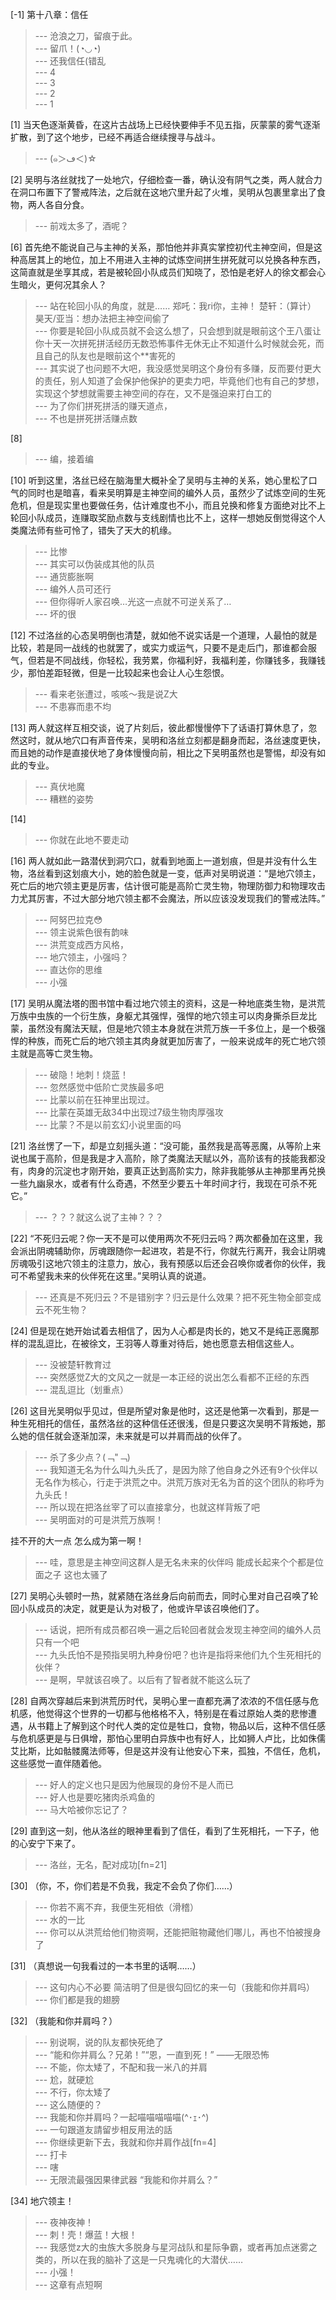 
[-1] 第十八章：信任
>--- 沧浪之刀，留痕于此。<br>
>--- 留爪！(◔◡◔)<br>
>--- 还我信任(错乱<br>
>--- 4<br>
>--- 3<br>
>--- 2<br>
>--- 1<br>

[1] 当天色逐渐黄昏，在这片古战场上已经快要伸手不见五指，灰蒙蒙的雾气逐渐扩散，到了这个地步，已经不再适合继续搜寻与战斗。
>--- (๑＞ڡ＜)☆<br>

[2] 吴明与洛丝就找了一处地穴，仔细检查一番，确认没有阴气之类，两人就合力在洞口布置下了警戒阵法，之后就在这地穴里升起了火堆，吴明从包裹里拿出了食物，两人各自分食。
>--- 前戏太多了，酒呢？<br>

[6] 首先绝不能说自己与主神的关系，那怕他并非真实掌控初代主神空间，但是这种高居其上的地位，加上不用进入主神的试炼空间拼生拼死就可以兑换各种东西，这简直就是坐享其成，若是被轮回小队成员们知晓了，恐怕是老好人的徐文都会心生暗火，更何况其余人？
>--- 站在轮回小队的角度，就是……
郑吒：我ri你，主神！
楚轩：（算计）
昊天/亚当：想办法把主神空间偷了<br>
>--- 你要是轮回小队成员就不会这么想了，只会想到就是眼前这个王八蛋让你十天一次拼死拼活经历无数恐怖事件无休无止不知道什么时候就会死，而且自己的队友也是眼前这个**害死的<br>
>--- 其实说了也问题不大吧，我没感觉吴明这个身份有多赚，反而要付更大的责任，别人知道了会保护他保护的更卖力吧，毕竟他们也有自己的梦想，实现这个梦想就需要主神空间的存在，又不是强迫来打白工的<br>
>--- 为了你们拼死拼活的赚天道点，<br>
>--- 不也是拼死拼活赚点数<br>

[8] 
>--- 编，接着编<br>

[10] 听到这里，洛丝已经在脑海里大概补全了吴明与主神的关系，她心里松了口气的同时也是暗喜，看来吴明算是主神空间的编外人员，虽然少了试炼空间的生死危机，但是现实里也要做任务，估计难度也不小，而且兑换和修复方面绝对比不上轮回小队成员，连赚取奖励点数与支线剧情也比不上，这样一想她反倒觉得这个人类魔法师有些可怜了，错失了天大的机缘。
>--- 比惨<br>
>--- 其实可以伪装成其他的队员<br>
>--- 通货膨胀啊<br>
>--- 编外人员可还行<br>
>--- 但你得听人家召唤…光这一点就不可逆关系了…<br>
>--- 坏的很<br>

[12] 不过洛丝的心态吴明倒也清楚，就如他不说实话是一个道理，人最怕的就是比较，若是同一战线的也就罢了，或实力或运气，只要不是走后门，那谁都会服气，但若是不同战线，你轻松，我劳累，你福利好，我福利差，你赚钱多，我赚钱少，那怕差距轻微，但是一比较起来也会让人心生怨恨。
>--- 看来老张遭过，咳咳～我是说Z大<br>
>--- 不患寡而患不均<br>

[13] 两人就这样互相交谈，说了片刻后，彼此都慢慢停下了话语打算休息了，忽然这时，就从地穴口有声音传来，吴明和洛丝立刻都是翻身而起，洛丝速度更快，而且她的动作是直接伏地了身体慢慢向前，相比之下吴明虽然也是警惕，却没有如此的专业。
>--- 真伏地魔<br>
>--- 糟糕的姿势<br>

[14] 
>--- 你就在此地不要走动<br>

[16] 两人就如此一路潜伏到洞穴口，就看到地面上一道划痕，但是并没有什么生物，洛丝看到这划痕大小，她的脸色就是一变，低声对吴明说道：“是地穴领主，死亡后的地穴领主更是厉害，估计很可能是高阶亡灵生物，物理防御力和物理攻击力尤其厉害，不过大部分地穴领主都不会魔法，所以应该没发现我们的警戒法阵。”
>--- 阿努巴拉克😳<br>
>--- 领主说紫色很有韵味<br>
>--- 洪荒变成西方风格，<br>
>--- 地穴领主，小强吗？<br>
>--- 直达你的思维<br>
>--- 小强<br>

[17] 吴明从魔法塔的图书馆中看过地穴领主的资料，这是一种地底类生物，是洪荒万族中虫族的一个衍生族，身躯尤其强悍，强悍的地穴领主可以肉身撕杀巨龙比蒙，虽然没有魔法天赋，但是地穴领主本身就在洪荒万族一千多位上，是一个极强悍的种族，而死亡后的地穴领主其肉身就更加厉害了，一般来说成年的死亡地穴领主就是高等亡灵生物。
>--- 破隐！地刺！烧蓝！<br>
>--- 忽然感觉中低阶亡灵族最多吧<br>
>--- 比蒙以前在狂神里出现过。<br>
>--- 比蒙在英雄无敌34中出现过7级生物肉厚强攻<br>
>--- 比蒙？不是以前玄幻小说里面的吗<br>

[21] 洛丝愣了一下，却是立刻摇头道：“没可能，虽然我是高等恶魔，从等阶上来说也属于高阶，但是我是才入高阶，除了类魔法天赋以外，高阶该有的技能我都没有，肉身的沉淀也才刚开始，要真正达到高阶实力，除非我能够从主神那里再兑换一些九幽泉水，或者有什么奇遇，不然至少要五十年时间才行，我现在可杀不死它。”
>--- ？？？就这么说了主神？？？<br>

[22] “不死归云呢？你一天不是可以使用两次不死归云吗？两次都叠加在这里，我会派出阴魂辅助你，厉魂跟随你一起进攻，若是不行，你就先行离开，我会让阴魂厉魂吸引这地穴领主的注意力，放心，我有预感以后还会召唤你或者你的伙伴，我可不希望我未来的伙伴死在这里。”吴明认真的说道。
>--- 还真是不死归云？不是错别字？归云是什么效果？把不死生物全部变成云不死生物？<br>

[24] 但是现在她开始试着去相信了，因为人心都是肉长的，她又不是纯正恶魔那样的混乱逗比，在被徐文，王羽等人尊重对待后，她也愿意去相信这些人。
>--- 没被楚轩教育过<br>
>--- 突然感觉Z大的文风之一就是一本正经的说出怎么看都不正经的东西<br>
>--- 混乱逗比（划重点）<br>

[26] 这目光吴明似乎见过，但是所望对象是他时，这还是他第一次看到，那是一种生死相托的信任，虽然洛丝的这种信任还很浅，但是只要这次吴明不背叛她，那么她的信任就会逐渐加深，未来就是可以并肩而战的伙伴了。
>--- 杀了多少点？(﹁"﹁)<br>
>--- 我知道无名为什么叫九头氏了，是因为除了他自身之外还有9个伙伴以无名作为核心，行走于洪荒之中。洪荒万族对无名为首的这个团队的称呼为九头氏！<br>
>--- 所以现在把洛丝宰了可以直接拿分，也就这样背叛了吧<br>
>--- 吴明面对的可是洪荒万族啊！

挂不开的大一点  怎么成为第一啊！<br>
>--- 哇，意思是主神空间这群人是无名未来的伙伴吗 能成长起来个个都是位面之子 这也太骚了<br>

[27] 吴明心头顿时一热，就紧随在洛丝身后向前而去，同时心里对自己召唤了轮回小队成员的决定，就更是认为对极了，他或许早该召唤他们了。
>--- 话说，把所有成员都召唤一遍之后轮回者就会发现主神空间的编外人员只有一个吧<br>
>--- 九头氏怕不是预指吴明九种身份吧？也许是指将来他们九个生死相托的伙伴？<br>
>--- 是啊，早就该召唤了。以后有了智者就不能这么玩了<br>

[28] 自两次穿越后来到洪荒历时代，吴明心里一直都充满了浓浓的不信任感与危机感，他觉得这个世界的一切都与他格格不入，特别是在看过原始人类的悲惨遭遇，从书籍上了解到这个时代人类的定位是牲口，食物，物品以后，这种不信任感与危机感更是与日俱增，那怕心里明白异族中也有好人，比如狮人卢比，比如侏儒艾比斯，比如骷髅魔法师等，但是这并没有让他安心下来，孤独，不信任，危机，这些感觉一直伴随着他。
>--- 好人的定义也只是因为他展现的身份不是人而已<br>
>--- 好人也是要吃猪肉杀鸡鱼的<br>
>--- 马大哈被你忘记了？<br>

[29] 直到这一刻，他从洛丝的眼神里看到了信任，看到了生死相托，一下子，他的心安宁下来了。
>--- 洛丝，无名，配对成功[fn=21]<br>

[30] （你，不，你们若是不负我，我定不会负了你们……）
>--- 你若不离不弃，我便生死相依（滑稽）<br>
>--- 水的一比<br>
>--- 你可以从洪荒给他们物资啊，还能把赃物藏他们哪儿，再也不怕被搜身了<br>

[31] （真想说一句我看过的一本书里的话啊……）
>--- 这句内心不必要 简洁明了但是很勾回忆的来一句（我能和你并肩吗）<br>
>--- 你们都是我的翅膀<br>

[32] （我能和你并肩吗？）
>--- 别说啊，说的队友都快死绝了<br>
>--- “能和你并肩么？兄弟！”“恩，一直到死！” ——无限恐怖<br>
>--- 不能，你太矮了，不配和我一米八的并肩<br>
>--- 尬，就硬尬<br>
>--- 不行，你太矮了<br>
>--- 这么随便的？<br>
>--- 我能和你并肩吗？一起喵喵喵喵喵(^･ｪ･^)<br>
>--- 一句跟道友請留步相反用法的話<br>
>--- 你继续更新下去，我就和你并肩作战[fn=4]<br>
>--- 打卡<br>
>--- 嗐<br>
>--- 无限流最强因果律武器 “我能和你并肩么？”<br>

[34] 地穴领主！
>--- 夜神夜神！<br>
>--- 刺！壳！爆蓝！大根！<br>
>--- 我感觉z大的虫族大多脱身与星河战队和星际争霸，或者再加点迷雾之类的，所以在我的脑补了这是一只鬼魂化的大潜伏……<br>
>--- 小强！<br>
>--- 这章有点短啊<br>
